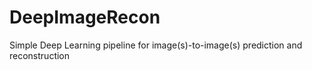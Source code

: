 # DeepImageRecon
Simple Deep Learning pipeline for image(s)-to-image(s) prediction and reconstruction
